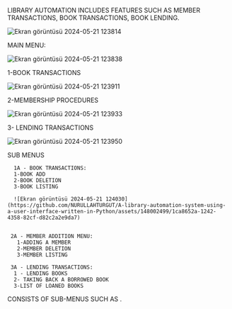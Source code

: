 LIBRARY AUTOMATION INCLUDES FEATURES SUCH AS MEMBER TRANSACTIONS, BOOK TRANSACTIONS, BOOK LENDING.

![Ekran görüntüsü 2024-05-21 123814](https://github.com/NURULLAHTURGUT/A-library-automation-system-using-a-user-interface-written-in-Python/assets/148002499/8d8196ab-8dad-4b29-8cda-93c53615a729)

MAIN MENU: 

![Ekran görüntüsü 2024-05-21 123838](https://github.com/NURULLAHTURGUT/A-library-automation-system-using-a-user-interface-written-in-Python/assets/148002499/d411648d-06e2-470c-bd26-87c3fb0886f2)

1-BOOK TRANSACTIONS

![Ekran görüntüsü 2024-05-21 123911](https://github.com/NURULLAHTURGUT/A-library-automation-system-using-a-user-interface-written-in-Python/assets/148002499/74991f5f-05e9-4814-90a2-0d42cfb5a49b)

2-MEMBERSHIP PROCEDURES 

![Ekran görüntüsü 2024-05-21 123933](https://github.com/NURULLAHTURGUT/A-library-automation-system-using-a-user-interface-written-in-Python/assets/148002499/9e9aa943-9b19-456d-95e6-bd57c7660a40)

3- LENDING TRANSACTIONS

![Ekran görüntüsü 2024-05-21 123950](https://github.com/NURULLAHTURGUT/A-library-automation-system-using-a-user-interface-written-in-Python/assets/148002499/5ac47f08-018a-4262-ae79-cc5fa64ce0f1)

SUB MENUS


      1A - BOOK TRANSACTIONS:
      1-BOOK ADD
      2-BOOK DELETION
      3-BOOK LISTING
      
      ![Ekran görüntüsü 2024-05-21 124030](https://github.com/NURULLAHTURGUT/A-library-automation-system-using-a-user-interface-written-in-Python/assets/148002499/1ca8652a-1242-4358-82cf-d82c2a2e9da7)


     2A - MEMBER ADDITION MENU:
       1-ADDING A MEMBER
       2-MEMBER DELETION
       3-MEMBER LISTING

     3A - LENDING TRANSACTIONS:
      1 - LENDING BOOKS 
      2- TAKING BACK A BORROWED BOOK
      3-LIST OF LOANED BOOKS
      
CONSISTS OF SUB-MENUS SUCH AS .
